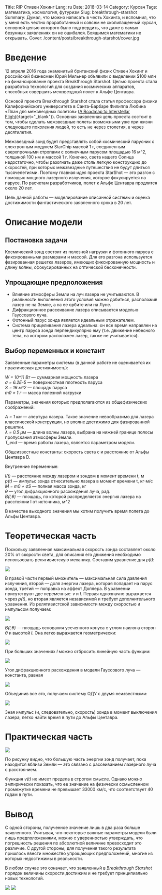 Title: RIP Стивен Хокинг
Lang: ru
Date: 2018-03-14
Category: Курсач
Tags: математика, космология, футуризм
Slug: breakthrough-starshot
Summary: Думал, что можно написать в честь Хокинга, и вспомнил, что у меня есть честно проработанный и совсем не скопипащенный курсач, основной целью которого было подтвердить, что даже в самых безумных заявлениях он не ошибался. Боящимся математики не открывать.
Cover: /content/posts/breakthrough-starshot/cover.jpg

# Введение #

12 апреля 2016 года знаменитый британский физик Стивен Хокинг и российский бизнесмен Юрий Мильнер объявили о выделении $100 млн на финансирование проекта Breakthrough Starshot. Целью проекта стала разработка технологий для создания космических аппаратов, способных совершить межзвездный полет к Альфе Центавра.

Основой проекта Breakthrough Starshot стала статья профессора физики Калифорнийского университета в Санта-Барбаре Филиппа Любина «План для межзвездных полетов» ([A Roadmap to Interstellar Flight](https://www.nasa.gov/sites/default/files/atoms/files/roadmap_to_interstellar_flight_tagged.pdf){:target="_blank"}). Основная заявленная цель проекта состоит в том, чтобы сделать межзвездные полеты возможными уже при жизни следующего поколения людей, то есть не через столетия, а через десятилетия.

Межзвездный зонд будет представлять собой космический парусник с электронным модулем StarChip массой 1 г, соединенным сверхпрочными стропами с солнечным парусом площадью 16 м^2, толщиной 100 нм и массой 1 г. Конечно, света нашего Солнца недостаточно, чтобы разогнать даже столь легкую конструкцию до скоростей, при которых межзвездные путешествия не будут длиться тысячелетиями. Поэтому главная идея проекта StarShot — это разгон с помощью мощного лазерного излучения, которое фокусируется на парусе. По расчетам разработчиков, полет к Альфе Центавра продлится около 20 лет.

Цель данной работы — моделирование описанной системы и оценка достижимости фантастического заявленного срока в 20 лет.

# Описание модели #
## Постановка задачи ##

Космический зонд состоит из полезной нагрузки и фотонного паруса с фиксированными размерами и массой. Для его разгона используется фазированная решетка лазеров, имеющих фиксированную мощность и длину волны, сфокусированных на оптической бесконечности.

## Упрощающие предположения ##

* Влияние атмосферы Земли на луч лазера не учитываются. В реальности выполнения этого условия можно добиться, расположив лазер не на Земле, а на ее орбите или на Луне.
* Дифракционное рассеивание лазера описывается моделью Гауссового луча.
* Фотонный парус зонда является идеальным отражателем.
* Система прицеливания лазера идеальна: он все время направлен на центр паруса зонда перпендикулярно ему (т.е. движение небесного тела, на котором расположен лазер, также не учитывается).

## Выбор переменных и констант ##

Заявленные параметры системы (в данной работе не оценивается их практическая достижимость):

*W = 10^11 Вт* — суммарная мощность лазера  
*σ = 6.2E-5* — поверхностная плотность паруса  
*S = 16 м^2* — площадь паруса  
*m0 = 1 г* — масса полезной нагрузки

Параметры, значения которых предполагаются из общефизических соображений:
 
*A = 1 км* — апертура лазера. Такое значение невообразимо для лазера классической конструкции, но вполне достижимо для фазированной решетки.  
*λ = 0.5 μм* — длина волны лазера, выбрана на нижней границе полосы пропускания атмосферы Земли.  
*T_end* — время работы лазера, является параметром модели.  

Общеизвестные константы: скорость света c и расстояние от Альфы Центавра D.

Внутренние переменные:

*l(t)* — расстояние между лазером и зондом в момент времени t, м  
*p(t)* — импульс зонда относительно лазера в момент времени t, кг⋅м/с  
*M = m0 + σS* — полная масса зонда, кг  
*θ* — угол дифракционного расхождения луча, рад.  
*B(l,θ)* — площадь, по которой распределяется энергия лазера на расстоянии l от источника, м^2

В качестве выходного значения мы хотим получить время полета до Альфы Центавра.

# Теоретическая часть #

Поскольку заявленная максимальная скорость зонда составляет около 20% от скорости света, для описания его движения необходимо использовать релятивистскую механику. Составим уравнение для *p(t)*:

![]({static}f1.png)

В правой части первый множитель — максимальная сила давления излучения, второй — доля энергии лазера, которая попадает на парус зонда, третий — поправка на эффект Доплера. В уравнении присутствуют две переменные: *v* и *l*. Первая однозначно выражается через *p(t)*, но вторая является независимой и требует дополнительного уравнения. Из релятивистской зависимости между скоростью и импульсом получаем:

![]({static}f2.png)

*B(l,θ)* — площадь основания усеченного конуса с углом наклона сторон *θ* и высотой *l*. Она легко выражается геометрически:

![]({static}f3.png)

При больших значениях *l* можно отбросить линейную часть функции:

![]({static}f4.png)

Угол дифракционного расхождения в модели Гауссового луча — константа, равная

![]({static}f5.png)

Объединив все это, получаем систему ОДУ с двумя неизвестными:

![]({static}f6.png)

Зная импульс (и, следовательно, скорость) зонда в момент выключения лазера, легко найти время в пути до Альфы Центавра.

# Практическая часть #

![]({static}f7.png)

По рисунку видно, что большую часть энергии зонд получает, пока находится вблизи Земли — это связано с рассеиванием лазерного луча с расстоянием.

Функция *v(t)* не имеет предела в строгом смысле. Однако можно эмпирически показать, что ее значение на физически осмысленном промежутке времени не превышает 33000 км/с, что соответствует 40 годам в пути.

# Вывод #

С одной стороны, полученное значение лишь в два раза больше заявленного. Учитывая, что некоторые важные параметры модели были лишь предположениями, можно с уверенностью утверждать, что погрешность решения по абсолютной величине превосходит это различие.  С другой стороны, для получения такого результата пришлось ввести множество упрощающих предположений, многие из которых недостижимы в реальности.

В любом случае это означает, что заявленный в *Breakthrough Starshot* порядок величины скорости достижим и не требует принципиально новых технологий.

![]({static}1.jpg)
![]({static}2.jpg)